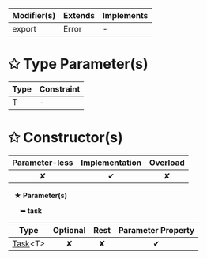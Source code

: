 | Modifier(s)                            | Extends                      | Implements                                    |
|----------------------------------------|------------------------------|-----------------------------------------------|
| export | Error | - |

# &#10025; Type Parameter(s)

| Type | Constraint |
| ---- | ---------- |
| T    | -          |

# &#10025; Constructor(s)

| Parameter-less                         | Implementation                          | Overload                          |
|:--------------------------------------:|:---------------------------------------:|:---------------------------------:|
| ✘ | ✔ | ✘ |

&nbsp;&nbsp; **&#9733; Parameter(s)**

&nbsp;&nbsp;&nbsp;&nbsp;&nbsp; **&#10149; task**

| Type                        | Optional                           | Rest                          | Parameter Property                          |
|-----------------------------|:----------------------------------:|:-----------------------------:|:-------------------------------------------:|
| [Task](/runtime/class/scheduler/task.md)&lt;T&gt; | ✘  | ✘ | ✔ |
